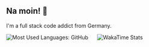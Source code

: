 ## Na moin! :wave:

I'm a full stack code addict from Germany.

<span style="margin-right: 12px;"><img src="https://github-readme-stats.vercel.app/api/top-langs/?username=nitwhiz&langs_count=8&hide=java&layout=compact&theme=onedark&border_color=333333&custom_title=Most%20Used%20Languages%20%28GitHub%29" alt="Most Used Languages: GitHub" /></span>&nbsp;&nbsp;
<span><img src="https://github-readme-stats.vercel.app/api/wakatime?username=nitwhiz&theme=onedark&langs_count=8&layout=compact&border_color=333333" alt="WakaTime Stats" /></span>
